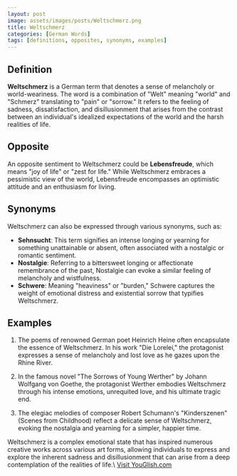 ```yaml
---
layout: post
image: assets/images/posts/Weltschmerz.png
title: Weltschmerz
categories: [German Words]
tags: [definitions, opposites, synonyms, examples]
---
```


## Definition

**Weltschmerz** is a German term that denotes a sense of melancholy or world-weariness. The word is a combination of "Welt" meaning "world" and "Schmerz" translating to "pain" or "sorrow." It refers to the feeling of sadness, dissatisfaction, and disillusionment that arises from the contrast between an individual's idealized expectations of the world and the harsh realities of life.

## Opposite

An opposite sentiment to Weltschmerz could be **Lebensfreude**, which means "joy of life" or "zest for life." While Weltschmerz embraces a pessimistic view of the world, Lebensfreude encompasses an optimistic attitude and an enthusiasm for living.

## Synonyms

Weltschmerz can also be expressed through various synonyms, such as:

- **Sehnsucht**: This term signifies an intense longing or yearning for something unattainable or absent, often associated with a nostalgic or romantic sentiment.
- **Nostalgie**: Referring to a bittersweet longing or affectionate remembrance of the past, Nostalgie can evoke a similar feeling of melancholy and wistfulness.
- **Schwere**: Meaning "heaviness" or "burden," Schwere captures the weight of emotional distress and existential sorrow that typifies Weltschmerz.

## Examples

1. The poems of renowned German poet Heinrich Heine often encapsulate the essence of Weltschmerz. In his work "Die Lorelei," the protagonist expresses a sense of melancholy and lost love as he gazes upon the Rhine River.

2. In the famous novel "The Sorrows of Young Werther" by Johann Wolfgang von Goethe, the protagonist Werther embodies Weltschmerz through his intense emotions, unrequited love, and his ultimate tragic end.

3. The elegiac melodies of composer Robert Schumann's "Kinderszenen" (Scenes from Childhood) reflect a delicate sense of Weltschmerz, evoking the nostalgia and yearning for a simpler, happier time.

Weltschmerz is a complex emotional state that has inspired numerous creative works across various art forms, allowing individuals to express and explore the inherent sadness and disillusionment that can arise from a deep contemplation of the realities of life.\ <a id="yg-widget-0" class="youglish-widget" data-query="Weltschmerz" data-lang="german" data-components="8412" data-auto-start="0" data-bkg-color="theme_light" data-title="How%20to%20pronounce%20Weltschmerz%20in%20German"  rel="nofollow" href="https://youglish.com">Visit YouGlish.com</a><script async src="https://youglish.com/public/emb/widget.js" charset="utf-8"></script>
